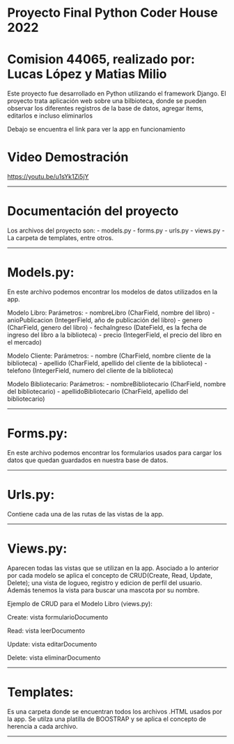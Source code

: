 # Proyecto Final Python Coder House 2022 


# Comision 44065, realizado por: Lucas López y Matias Milio

Este proyecto fue desarrollado en Python utilizando el framework Django. 
El proyecto trata aplicación web sobre una bilbioteca, donde se pueden observar los diferentes registros de la base de datos, agregar items, editarlos e incluso eliminarlos

Debajo se encuentra el link para ver la app en funcionamiento 


# Video Demostración

https://youtu.be/u1sYk1Zi5jY

____________________________________________________________________________________________________________________________________________________________________


# Documentación del proyecto

Los archivos del proyecto son:
    - models.py
    - forms.py
    - urls.py
    - views.py
    - La carpeta de templates, entre otros.

____________________________________________________________________________________________________________________________________________________________________


# Models.py:

En este archivo podemos encontrar los modelos de datos utilizados en la app.

Modelo Libro: 
    Parámetros: 
        - nombreLibro (CharField, nombre del libro)
        - anioPublicacion (IntegerField, año de publicación del libro)
        - genero (CharField, genero del libro)
        - fechaIngreso (DateField, es la fecha de ingreso del libro a la biblioteca)
        - precio (IntegerField, el precio del libro en el mercado)

Modelo Cliente: 
    Parámetros:
    - nombre (CharField, nombre cliente de la biblioteca)
    - apellido (CharField, apellido del cliente de la biblioteca)
    - telefono (IntegerField, numero del cliente de la biblioteca)

Modelo Bibliotecario: 
    Parámetros:
    - nombreBibliotecario (CharField, nombre del bibliotecario)
    - apellidoBibliotecario (CharField, apellido del bibliotecario)

____________________________________________________________________________________________________________________________________________________________________


# Forms.py:

En este archivo podemos encontrar los formularios usados para cargar los datos que quedan guardados en nuestra base de datos.

____________________________________________________________________________________________________________________________________________________________________


# Urls.py:

Contiene cada una de las rutas de las vistas de la app. 

____________________________________________________________________________________________________________________________________________________________________


# Views.py:

Aparecen todas las vistas que se utilizan en la app.
Asociado a lo anterior por cada modelo se aplica el concepto de CRUD(Create, Read, Update, Delete); una vista de logueo, registro y edicion de perfil del usuario. Además tenemos la vista para buscar una mascota por su nombre.


Ejemplo de CRUD para el Modelo Libro (views.py):

Create: vista formularioDocumento

Read: vista leerDocumento

Update: vista editarDocumento

Delete: vista eliminarDocumento

____________________________________________________________________________________________________________________________________________________________________


# Templates:
Es una carpeta donde se encuentran todos los archivos .HTML usados por la app.
Se utilza una platilla de BOOSTRAP y se aplica el concepto de herencia a cada archivo.

____________________________________________________________________________________________________________________________________________________________________